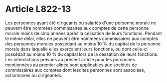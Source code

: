 # Article L822-13

Les personnes ayant été dirigeants ou salariés d'une personne morale ne peuvent être nommées commissaires aux comptes de cette personne morale moins de cinq années après la cessation de leurs fonctions.   Pendant le même délai, elles ne peuvent être nommées commissaires aux comptes des personnes morales possédant au moins 10 % du capital de la personne morale dans laquelle elles exerçaient leurs fonctions, ou dont celle-ci possédait au moins 10 % du capital lors de la cessation de leurs fonctions.   Les interdictions prévues au présent article pour les personnes mentionnées au premier alinéa sont applicables aux sociétés de commissaires aux comptes dont lesdites personnes sont associées, actionnaires ou dirigeantes.